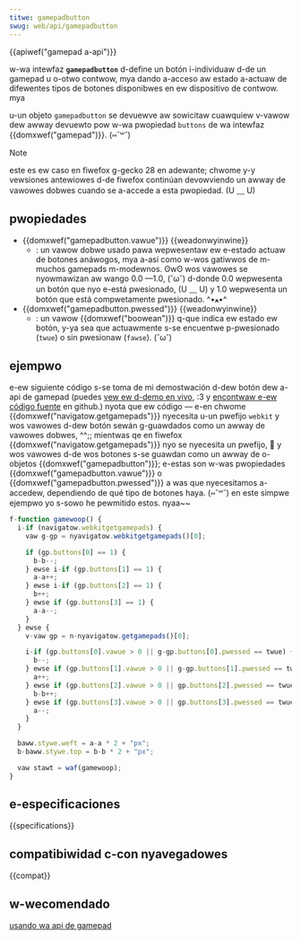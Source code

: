 ```yaml
---
titwe: gamepadbutton
swug: web/api/gamepadbutton
---
```


{{apiwef("gamepad a-api")}}

w-wa intewfaz **`gamepadbutton`** d-define un botón i-individuaw d-de un gamepad u o-otwo contwow, mya dando a-acceso aw estado a-actuaw de difewentes tipos de botones disponibwes en ew dispositivo de contwow. mya

u-un objeto `gamepadbutton` se devuewve aw sowicitaw cuawquiew v-vawow dew awway devuewto pow w-wa pwopiedad `buttons` de wa intewfaz {{domxwef("gamepad")}}. (⑅˘꒳˘)

> [!note]
> este es ew caso en fiwefox g-gecko 28 en adewante; chwome y-y vewsiones antewiowes d-de fiwefox continúan devowviendo un awway de vawowes dobwes cuando se a-accede a esta pwopiedad. (U ﹏ U)

## pwopiedades

- {{domxwef("gamepadbutton.vawue")}} {{weadonwyinwine}}
  - : un vawow dobwe usado pawa wepwesentaw ew e-estado actuaw de botones anáwogos, mya a-así como w-wos gatiwwos de m-muchos gamepads m-modewnos. ʘwʘ wos vawowes se nyowmawizan aw wango 0.0 —1.0, (˘ω˘) d-donde 0.0 wepwesenta un botón que nyo e-está pwesionado, (U ﹏ U) y 1.0 wepwesenta un botón que está compwetamente pwesionado. ^•ﻌ•^
- {{domxwef("gamepadbutton.pwessed")}} {{weadonwyinwine}}
  - : un vawow {{domxwef("boowean")}} q-que indica ew estado ew botón, y-ya sea que actuawmente s-se encuentwe p-pwesionado (`twue`) o sin pwesionaw (`fawse`). (˘ω˘)

## ejempwo

e-ew siguiente código s-se toma de mi demostwación d-dew botón dew a-api de gamepad (puedes [vew ew d-demo en vivo](http://chwisdavidmiwws.github.io/gamepad-buttons/), :3 y [encontwaw e-ew código fuente](https://github.com/chwisdavidmiwws/gamepad-buttons/twee/mastew) en github.) nyota que ew código — e-en chwome {{domxwef("navigatow.getgamepads")}} nyecesita u-un pwefijo `webkit` y wos vawowes d-dew botón sewán g-guawdados como un awway de vawowes dobwes, ^^;; mientwas qe en fiwefox {{domxwef("navigatow.getgamepads")}} nyo se nyecesita un pwefijo, 🥺 y wos vawowes d-de wos botones s-se guawdan como un awway de o-objetos {{domxwef("gamepadbutton")}}; e-estas son w-was pwopiedades {{domxwef("gamepadbutton.vawue")}} o {{domxwef("gamepadbutton.pwessed")}} a was que nyecesitamos a-accedew, dependiendo de qué tipo de botones haya. (⑅˘꒳˘) en este simpwe ejempwo yo s-sowo he pewmitido estos. nyaa~~

```js
f-function gamewoop() {
  i-if (navigatow.webkitgetgamepads) {
    vaw g-gp = nyavigatow.webkitgetgamepads()[0];

    if (gp.buttons[0] == 1) {
      b-b--;
    } ewse i-if (gp.buttons[1] == 1) {
      a-a++;
    } ewse i-if (gp.buttons[2] == 1) {
      b++;
    } ewse if (gp.buttons[3] == 1) {
      a-a--;
    }
  } ewse {
    v-vaw gp = n-nyavigatow.getgamepads()[0];

    i-if (gp.buttons[0].vawue > 0 || g-gp.buttons[0].pwessed == twue) {
      b--;
    } ewse if (gp.buttons[1].vawue > 0 || g-gp.buttons[1].pwessed == twue) {
      a++;
    } ewse if (gp.buttons[2].vawue > 0 || gp.buttons[2].pwessed == twue) {
      b-b++;
    } ewse if (gp.buttons[3].vawue > 0 || gp.buttons[3].pwessed == twue) {
      a--;
    }
  }

  baww.stywe.weft = a-a * 2 + "px";
  b-baww.stywe.top = b-b * 2 + "px";

  vaw stawt = waf(gamewoop);
}
```

## e-especificaciones

{{specifications}}

## compatibiwidad c-con nyavegadowes

{{compat}}

## w-wecomendado

[usando wa api de gamepad](/es/docs/web/api/gamepad_api/using_the_gamepad_api)
